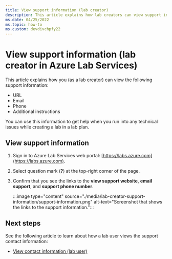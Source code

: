```yaml
---
title: View support information (lab creator)
description: This article explains how lab creators can view support information that they can use to get help. 
ms.date: 04/25/2022
ms.topic: how-to
ms.custom: devdivchpfy22
---
```

# View support information (lab creator in Azure Lab Services)

This article explains how you (as a lab creator) can view the following support information:

- URL
- Email
- Phone
- Additional instructions

You can use this information to get help when you run into any technical issues while creating a lab in a lab plan.

## View support information

1. Sign in to Azure Lab Services web portal: [https://labs.azure.com](https://labs.azure.com).
2. Select question mark (**?**) at the top-right corner of the page.
3. Confirm that you see the links to the **view support website**, **email support**, and **support phone number**.

    :::image type="content" source="./media/lab-creator-support-information/support-information.png" alt-text="Screenshot that shows the links to the support information.":::

## Next steps

See the following article to learn about how a lab user views the support contact information:

- [View contact information (lab user)](lab-user-support-information.md)
